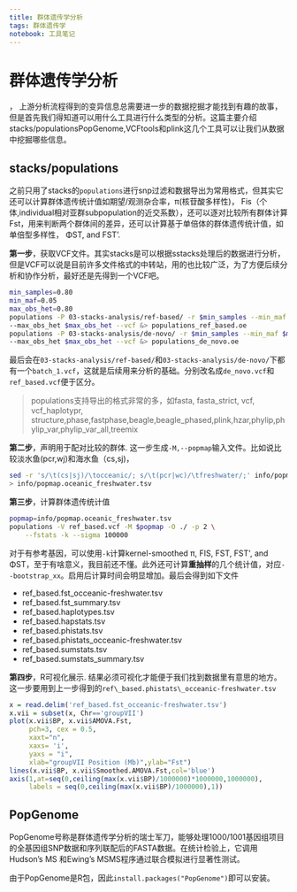 ```yaml
---
title: 群体遗传学分析
tags: 群体遗传学 
notebook: 工具笔记
---
```

# 群体遗传学分析

， 上游分析流程得到的变异信息总需要进一步的数据挖掘才能找到有趣的故事，但是首先我们得知道可以用什么工具进行什么类型的分析。这篇主要介绍stacks/populationsPopGenome,VCFtools和plink这几个工具可以让我们从数据中挖掘哪些信息。

## stacks/populations

之前只用了stacks的`populations`进行snp过滤和数据导出为常用格式，但其实它还可以计算群体遗传统计值如期望/观测杂合率，π(核苷酸多样性)， Fis（个体,individual相对亚群subpopulation的近交系数），还可以逐对比较所有群体计算Fst，用来判断两个群体间的差异，还可以计算基于单倍体的群体遗传统计值，如单倍型多样性， ΦST, and FST’.

**第一步**，获取VCF文件。其实stacks是可以根据sstacks处理后的数据进行分析，但是VCF可以说是目前许多文件格式的中转站，用的也比较广泛，为了方便后续分析和协作分析，最好还是先得到一个VCF吧。

```bash
min_samples=0.80
min_maf=0.05
max_obs_het=0.80
populations -P 03-stacks-analysis/ref-based/ -r $min_samples --min_maf $min_maf \
--max_obs_het $max_obs_het --vcf &> populations_ref_based.oe
populations -P 03-stacks-analysis/de-novo/ -r $min_samples --min_maf $min_maf \
--max_obs_het $max_obs_het --vcf &> populations_de_novo.oe
```

最后会在`03-stacks-analysis/ref-based/`和`03-stacks-analysis/de-novo/`下都有一个`batch_1.vcf`，这就是后续用来分析的基础。分别改名成`de_novo.vcf`和`ref_based.vcf`便于区分。

> populations支持导出的格式非常的多，如fasta, fasta\_strict, vcf, vcf\_haplotypr, structure,phase,fastphase,beagle,beagle\_phased,plink,hzar,phylip,phylip\_var,phylip\_var\_all,treemix

**第二步**，声明用于配对比较的群体. 这一步生成`-M,--popmap`输入文件。比如说比较淡水鱼(pcr,wj)和海水鱼（cs,sj)，

```bash
sed -r 's/\t(cs|sj)/\tocceanic/; s/\t(pcr|wc)/\tfreshwater/;' info/popmap.tsv \
> info/popmap.oceanic_freshwater.tsv
```

**第三步**，计算群体遗传统计值

```bash
popmap=info/popmap.oceanic_freshwater.tsv
populations -V ref_based.vcf -M $popmap -O ./ -p 2 \
    --fstats -k --sigma 100000
```

对于有参考基因，可以使用`-k`计算kernel-smoothed π, FIS, FST, FST', and ΦST，至于有啥意义，我目前还不懂。此外还可计算**重抽样**的几个统计值，对应`--bootstrap_xx`。启用后计算时间会明显增加。最后会得到如下文件

- ref\_based.fst\_occeanic-freshwater.tsv
- ref\_based.fst\_summary.tsv
- ref\_based.haplotypes.tsv
- ref\_based.hapstats.tsv
- ref\_based.phistats.tsv
- ref\_based.phistats\_occeanic-freshwater.tsv
- ref\_based.sumstats.tsv
- ref\_based.sumstats\_summary.tsv

**第四步**，R可视化展示. 结果必须可视化才能便于我们找到数据里有意思的地方。这一步要用到上一步得到的`ref\_based.phistats\_occeanic-freshwater.tsv`

```R
x = read.delim('ref_based.fst_occeanic-freshwater.tsv')
x.vii = subset(x, Chr=='groupVII')
plot(x.vii$BP, x.vii$AMOVA.Fst, 
     pch=3, cex = 0.5,
     xaxt="n",
     xaxs= 'i',
     yaxs = "i",
     xlab="groupVII Position (Mb)",ylab="Fst")
lines(x.vii$BP, x.vii$Smoothed.AMOVA.Fst,col='blue')
axis(1,at=seq(0,ceiling(max(x.vii$BP)/1000000)*1000000,1000000),
     labels = seq(0,ceiling(max(x.vii$BP)/1000000),1))

```

## PopGenome

PopGenome号称是群体遗传学分析的瑞士军刀，能够处理1000/1001基因组项目的全基因组SNP数据和序列联配后的FASTA数据。在统计检验上，它调用Hudson’s MS 和Ewing’s MSMS程序通过联合模拟进行显著性测试。

由于PopGenome是R包，因此`install.packages("PopGenome")`即可以安装。